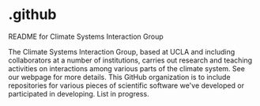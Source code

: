 # .github
README for Climate Systems Interaction Group

The Climate Systems Interaction Group,  based at UCLA and including collaborators at a number of institutions, carries out research and teaching activities on  interactions among various parts of the climate system.
 See our webpage for more details.
 This GitHub organization is to include repositories for various pieces of scientific software we've developed or participated in developing.
List in progress.
